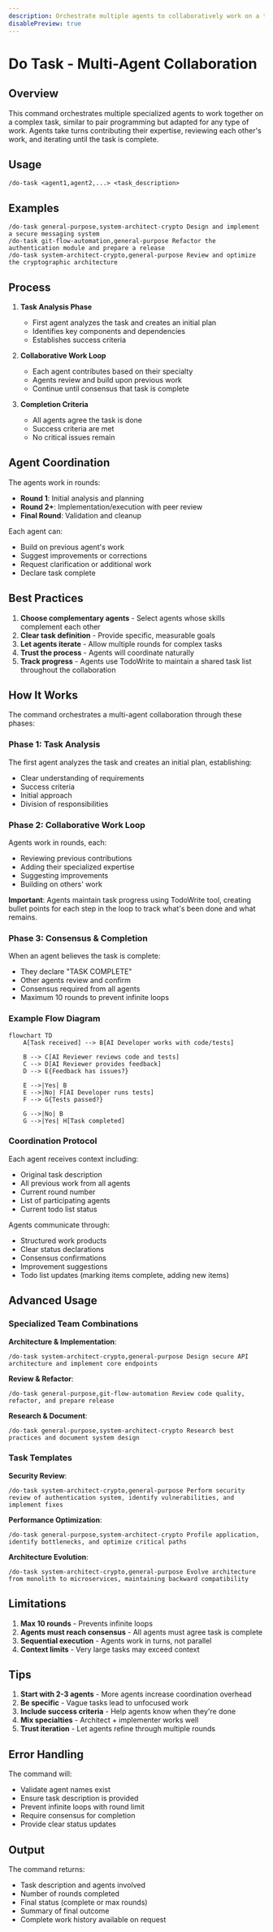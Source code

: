 ```yaml
---
description: Orchestrate multiple agents to collaboratively work on a task until completion
disablePreview: true
---
```


# Do Task - Multi-Agent Collaboration

## Overview
This command orchestrates multiple specialized agents to work together on a complex task, similar to pair programming but adapted for any type of work. Agents take turns contributing their expertise, reviewing each other's work, and iterating until the task is complete.

## Usage
```
/do-task <agent1,agent2,...> <task_description>
```

## Examples
```
/do-task general-purpose,system-architect-crypto Design and implement a secure messaging system
/do-task git-flow-automation,general-purpose Refactor the authentication module and prepare a release
/do-task system-architect-crypto,general-purpose Review and optimize the cryptographic architecture
```

## Process

1. **Task Analysis Phase**
   - First agent analyzes the task and creates an initial plan
   - Identifies key components and dependencies
   - Establishes success criteria

2. **Collaborative Work Loop**
   - Each agent contributes based on their specialty
   - Agents review and build upon previous work
   - Continue until consensus that task is complete

3. **Completion Criteria**
   - All agents agree the task is done
   - Success criteria are met
   - No critical issues remain

## Agent Coordination

The agents work in rounds:
- **Round 1**: Initial analysis and planning
- **Round 2+**: Implementation/execution with peer review
- **Final Round**: Validation and cleanup

Each agent can:
- Build on previous agent's work
- Suggest improvements or corrections
- Request clarification or additional work
- Declare task complete

## Best Practices

1. **Choose complementary agents** - Select agents whose skills complement each other
2. **Clear task definition** - Provide specific, measurable goals
3. **Let agents iterate** - Allow multiple rounds for complex tasks
4. **Trust the process** - Agents will coordinate naturally
5. **Track progress** - Agents use TodoWrite to maintain a shared task list throughout the collaboration

## How It Works

The command orchestrates a multi-agent collaboration through these phases:

### Phase 1: Task Analysis
The first agent analyzes the task and creates an initial plan, establishing:
- Clear understanding of requirements
- Success criteria
- Initial approach
- Division of responsibilities

### Phase 2: Collaborative Work Loop
Agents work in rounds, each:
- Reviewing previous contributions
- Adding their specialized expertise
- Suggesting improvements
- Building on others' work

**Important**: Agents maintain task progress using TodoWrite tool, creating bullet points for each step in the loop to track what's been done and what remains.

### Phase 3: Consensus & Completion
When an agent believes the task is complete:
- They declare "TASK COMPLETE"
- Other agents review and confirm
- Consensus required from all agents
- Maximum 10 rounds to prevent infinite loops

### Example Flow Diagram

```mermaid
flowchart TD
    A[Task received] --> B[AI Developer works with code/tests]
    
    B --> C[AI Reviewer reviews code and tests]
    C --> D[AI Reviewer provides feedback]
    D --> E{Feedback has issues?}
    
    E -->|Yes| B
    E -->|No| F[AI Developer runs tests]
    F --> G{Tests passed?}
    
    G -->|No| B
    G -->|Yes| H[Task completed]
```

### Coordination Protocol
Each agent receives context including:
- Original task description
- All previous work from all agents
- Current round number
- List of participating agents
- Current todo list status

Agents communicate through:
- Structured work products
- Clear status declarations
- Consensus confirmations
- Improvement suggestions
- Todo list updates (marking items complete, adding new items)

## Advanced Usage

### Specialized Team Combinations

**Architecture & Implementation**:
```
/do-task system-architect-crypto,general-purpose Design secure API architecture and implement core endpoints
```

**Review & Refactor**:
```
/do-task general-purpose,git-flow-automation Review code quality, refactor, and prepare release
```

**Research & Document**:
```
/do-task general-purpose,system-architect-crypto Research best practices and document system design
```

### Task Templates

**Security Review**:
```
/do-task system-architect-crypto,general-purpose Perform security review of authentication system, identify vulnerabilities, and implement fixes
```

**Performance Optimization**:
```
/do-task general-purpose,system-architect-crypto Profile application, identify bottlenecks, and optimize critical paths
```

**Architecture Evolution**:
```
/do-task system-architect-crypto,general-purpose Evolve architecture from monolith to microservices, maintaining backward compatibility
```

## Limitations

1. **Max 10 rounds** - Prevents infinite loops
2. **Agents must reach consensus** - All agents must agree task is complete
3. **Sequential execution** - Agents work in turns, not parallel
4. **Context limits** - Very large tasks may exceed context

## Tips

1. **Start with 2-3 agents** - More agents increase coordination overhead
2. **Be specific** - Vague tasks lead to unfocused work
3. **Include success criteria** - Help agents know when they're done
4. **Mix specialties** - Architect + implementer works well
5. **Trust iteration** - Let agents refine through multiple rounds

## Error Handling

The command will:
- Validate agent names exist
- Ensure task description is provided
- Prevent infinite loops with round limit
- Require consensus for completion
- Provide clear status updates

## Output

The command returns:
- Task description and agents involved
- Number of rounds completed
- Final status (complete or max rounds)
- Summary of final outcome
- Complete work history available on request